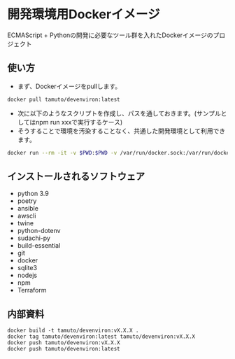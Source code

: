 # 開発環境用Dockerイメージ

ECMAScript + Pythonの開発に必要なツール群を入れたDockerイメージのプロジェクト

## 使い方

* まず、Dockerイメージをpullします。

```shell
docker pull tamuto/devenviron:latest
```

* 次に以下のようなスクリプトを作成し、パスを通しておきます。(サンプルとしてはnpm run xxxで実行するケース)
* そうすることで環境を汚染することなく、共通した開発環境として利用できます。

```bash
docker run --rm -it -v $PWD:$PWD -v /var/run/docker.sock:/var/run/docker.sock -w $PWD tamuto/devenviron -c "npm run ${@:2}
```

## インストールされるソフトウェア

* python 3.9
* poetry
* ansible
* awscli
* twine
* python-dotenv
* sudachi-py
* build-essential
* git
* docker
* sqlite3
* nodejs
* npm
* Terraform

## 内部資料

```
docker build -t tamuto/devenviron:vX.X.X .
docker tag tamuto/devenviron:latest tamuto/devenviron:vX.X.X
docker push tamuto/devenviron:vX.X.X
docker push tamuto/devenviron:latest
```
